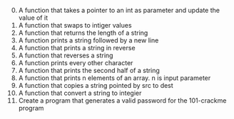 0. A function that takes a pointer to an int as parameter and update the value of it
1. A function that swaps to intiger values
2. A function that returns the length of a string
3. A function prints a string followed by a new line
4. A function that prints a string in reverse
5. A function that reverses a string
6. A function prints every other character
7. A function that prints the second half of a string
8. A function that prints n elements of an array. n is input parameter
9. A function that copies a string pointed by src to dest
10. A function that convert a string to integier
11. Create a program that generates a valid password for the 101-crackme program
